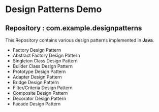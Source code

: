 Design Patterns Demo
==========================
Repository : com.example.designpatterns
------------------------------------------

This Repository contains various design patterns implemented in **Java**.
- Factory Design Pattern
- Abstract Factory Design Pattern
- Singleton Class Design Pattern
- Builder Class Design Pattern
- Prototype Design Pattern
- Adapter Design Pattern
- Bridge Design Pattern
- Filter/Criteria Design Pattern
- Composite Design Pattern
- Decorator Design Pattern
- Facade Design Pattern
